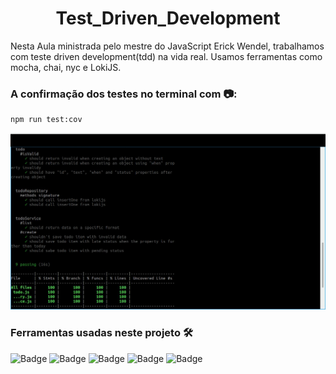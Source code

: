 <h1 align="center"> Test_Driven_Development </h1>

Nesta Aula ministrada pelo mestre do JavaScript Erick Wendel, trabalhamos com teste driven development(tdd) na vida real. Usamos ferramentas como mocha, chai, nyc e LokiJS. 



### A confirmação dos testes no terminal com 📷:
```shell
npm run test:cov
```

<img src="https://github.com/Franklyn-Sancho/Test_Driven_Development/blob/main/test:cov.jpg.svg">

### Ferramentas usadas neste projeto 🛠️


![Badge](https://img.shields.io/static/v1?label=Node.js&message=Built&color=green&style=for-the-badge&logo=node.js)
![Badge](https://img.shields.io/static/v1?label=mocha&message=framework&color=brown&style=for-the-badge&logo=mocha)
![Badge](https://img.shields.io/static/v1?label=chai&message=biblioteca&color=red&style=for-the-badge&logo=chai)
![Badge](https://img.shields.io/static/v1?label=nyc&message=framework&color=blue&style=for-the-badge&logo=nyc)
![Badge](https://img.shields.io/static/v1?label=javascript&message=language&color=yellow&style=for-the-badge&logo=javascript)
